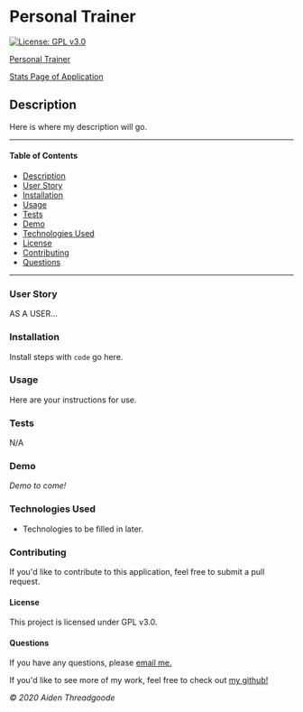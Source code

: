 
# Personal Trainer 
[![License: GPL v3.0](https://img.shields.io/badge/License-GPLv3-blue.svg)](https://choosealicense.com/licenses/gpl-3.0/)

[Personal Trainer](https://lets-workout.herokuapp.com/)

[Stats Page of Application](./public/img/stats.png)
    
## Description
Here is where my description will go.

---

#### Table of Contents
- [Description](#description)
- [User Story](#user)
- [Installation](#installation)
- [Usage](#usage)
- [Tests](#tests)
- [Demo](#demo)
- [Technologies Used](#technologies)
- [License](#license)
- [Contributing](#contributing)
- [Questions](#questions)

---

### User Story
AS A USER...

### Installation
Install steps with ``` code ``` go here.

### Usage
Here are your instructions for use.

### Tests
N/A

### Demo 
*Demo to come!*

### Technologies Used
- Technologies to be filled in later.

### Contributing
If you'd like to contribute to this application, feel free to submit a pull request.

#### License
This project is licensed under GPL v3.0. 

#### Questions
    
If you have any questions, please [email me.](mailto:aiden.threadgoode@gmail.com)

If you'd like to see more of my work, feel free to check out [my github!](https://github.com/a-thread)

*© 2020 Aiden Threadgoode*
    